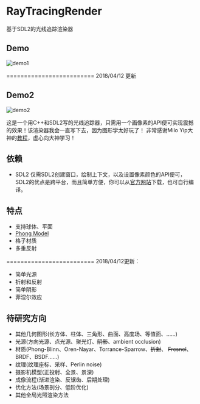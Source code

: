 # RayTracingRender
基于SDL2的光线追踪渲染器
## Demo
![demo1](http://p5kdl8q1n.bkt.clouddn.com/RayTracing.png)

=========================
2018/04/12 更新
## Demo2
![demo2](http://p5kdl8q1n.bkt.clouddn.com/raytracingdemo2.png)


这是一个用C++和SDL2写的光线追踪器，只需用一个画像素的API便可实现震撼的效果！该渲染器我会一直写下去，因为图形学太好玩了！
非常感谢Milo Yip大神的[教程](www.cnblogs.com/miloyip/archive/2010/03/29/1698953.html#!comments)，虚心向大神学习！

## 依赖
* SDL2 仅需SDL2创建窗口，绘制上下文，以及设置像素颜色的API便可，SDL2的优点是跨平台，而且简单方便，你可以从[官方网站](https://www.libsdl.org/)下载，也可自行编译。


## 特点
* 支持球体、平面
* [Phong Model](http://en.wikipedia.org/wiki/Phong_reflection_model)
* 格子材质
* 多重反射

=========================
2018/04/12更新：

* 简单光源
* 折射和反射
* 简单阴影
* 菲涅尔效应

## 待研究方向
* 其他几何图形(长方体、柱体、三角形、曲面、高度场、等值面、……)
* 光源(方向光源、点光源、聚光灯、~~阴影~~、ambient occlusion)
* 材质(Phong-Blinn、Oren-Nayar、Torrance-Sparrow、~~折射~~、 ~~Fresnel~~、BRDF、BSDF……) 
* 纹理(纹理座标、采样、Perlin noise)
* 摄影机模型(正投射、全景、景深) 
* 成像流程(渐进渲染、反锯齿、后期处理)
* 优化方法(场景剖分、低阶优化)
* 其他全局光照渲染方法